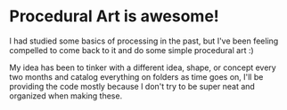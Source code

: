 # Procedural Art is awesome!

I had studied some basics of processing in the past, but I've been feeling compelled to come back to it and do some simple procedural art :)

My idea has been to tinker with a different idea, shape, or concept every two months and catalog everything on folders as time goes on, I'll be providing the code mostly because I don't try to be super neat and organized when making these.
